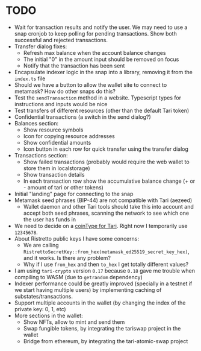 # TODO
* Wait for transaction results and notify the user. We may need to use a snap cronjob to keep polling for pending transactions. Show both successful and rejected transactions.
* Transfer dialog fixes:
    * Refresh max balance when the account balance changes
    * The initial "0" in the amount input should be removed on focus
    * Notify that the transaction has been sent
* Encapsulate indexer logic in the snap into a library, removing it from the `index.ts` file
* Should we have a button to allow the wallet site to connect to metamask? How do other snaps do this?
* Test the `sendTransaction` method in a website. Typescript types for instructions and inputs would be nice
* Test transfers of different resources (other than the default Tari token)
* Confidential transactions (a switch in the send dialog?)
* Balances section:
    * Show resource symbols
    * Icon for copying resource addresses
    * Show confidential amounts
    * Icon button in each row for quick transfer using the transfer dialog
* Transactions section:
    * Show failed transactions (probably would require the web wallet to store them in localstorage) 
    * Show transaction details
    * In each transaction row show the accumulative balance change (+ or - amount of tari or other tokens)
* Initial "landing" page for connecting to the snap
* Metamask seed phrases (BIP-44) are not compatible with Tari (aezeed)
    * Wallet daemon and other Tari tools should take this into account and accept both seed phrases, scanning the network to see which one the user has funds in
* We need to decide on a [coinType for Tari](https://github.com/satoshilabs/slips/blob/master/slip-0044.md). Right now I temporarily use `12345678`.
* About Ristretto public keys I have some concerns:
    * We are calling `RistrettoSecretKey::from_hex(metamask_ed25519_secret_key_hex)`, and it works. Is there any problem?
    * Why if I use `from_hex` and then `to_hex` I get totally different values?
* I am using `tari-crypto` version `0.17` because `0.18` gave me trouble when compiling to WASM (due to `getrandom` dependency)
* Indexer performance could be greatly improved (specially in a testnet if we start having multiple users) by implementing caching of substates/transactions.
* Support multiple accounts in the wallet (by changing the index of the private key: 0, 1, etc)
* More sections in the wallet:
    * Show NFTs, allow to mint and send them
    * Swap fungible tokens, by integrating the tariswap project in the wallet
    * Bridge from ethereum, by integrating the tari-atomic-swap project


